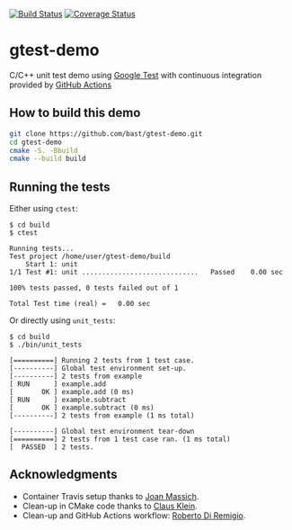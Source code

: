[![Build Status](https://github.com/AlessandroScrem/ci-demo/actions/workflows/test.yml/badge.svg)](https://github.com/AlessandroScrem/ci-demo/actions/workflows/test.yml)
[![Coverage Status](https://coveralls.io/repos/github/AlessandroScrem/ci-demo/badge.svg?branch=main)](https://coveralls.io/github/AlessandroScrem/ci-demo?branch=main)

# gtest-demo

C/C++ unit test demo using [Google Test](https://code.google.com/p/googletest)
with continuous integration provided by [GitHub
Actions](https://docs.github.com/en/actions) 


## How to build this demo

```bash
git clone https://github.com/bast/gtest-demo.git
cd gtest-demo
cmake -S. -Bbuild 
cmake --build build
```


## Running the tests

Either using `ctest`:
```
$ cd build
$ ctest

Running tests...
Test project /home/user/gtest-demo/build
    Start 1: unit
1/1 Test #1: unit .............................   Passed    0.00 sec

100% tests passed, 0 tests failed out of 1

Total Test time (real) =   0.00 sec
```

Or directly using `unit_tests`:
```
$ cd build 
$ ./bin/unit_tests

[==========] Running 2 tests from 1 test case.
[----------] Global test environment set-up.
[----------] 2 tests from example
[ RUN      ] example.add
[       OK ] example.add (0 ms)
[ RUN      ] example.subtract
[       OK ] example.subtract (0 ms)
[----------] 2 tests from example (1 ms total)

[----------] Global test environment tear-down
[==========] 2 tests from 1 test case ran. (1 ms total)
[  PASSED  ] 2 tests.

```


## Acknowledgments

- Container Travis setup thanks to [Joan Massich](https://github.com/massich).
- Clean-up in CMake code thanks to [Claus Klein](https://github.com/ClausKlein).
- Clean-up and GitHub Actions workflow: [Roberto Di Remigio](https://github.com/robertodr).
